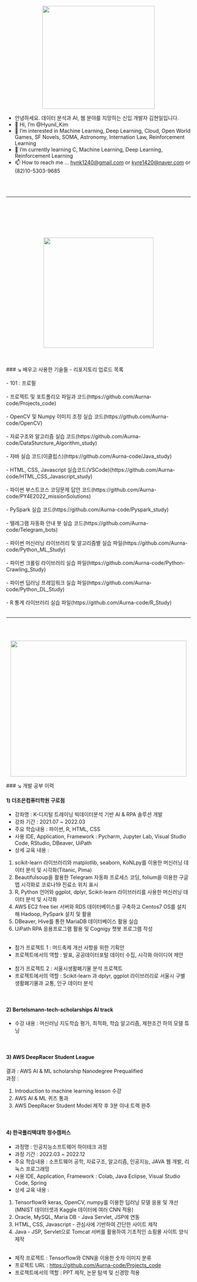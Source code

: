 <p align="center">
<img src="https://github.com/Aurna-code/101/blob/main/Enguarde_DK_Barrel_Blast_artwork-removebg-preview.png" height="280" width="306">
</p>

- 안녕하세요. 데이터 분석과 AI, 웹 분야를 지망하는 신입 개발자 김현일입니다.
- 👋 Hi, I’m @Hyunil_Kim
- 👀 I’m interested in Machine Learning, Deep Learning, Cloud, Open World Games, SF Novels, SOMA, Astronomy, Internation Law, Reinforcement Learning
- 🌱 I’m currently learning C, Machine Learning, Deep Learning, Reinforcement Learning
- 📫 How to reach me ... hynk1240@gmail.com or kyre1420@naver.com or (82)10-5303-9685



<br><br>
___
<br><br>

<br><br>

<p align="center">
<img src="https://github.com/Aurna-code/101/blob/main/index2.png" height="300" width="300">
</p>

<br>
<br>
### ↘️ 배우고 사용한 기술들 - 리포지토리 업로드 목록
<br><br>
- 101 : 프로필<br><br>
- 프로젝트 및 포트폴리오 파일과 코드(https://github.com/Aurna-code/Projects_code)<br><br>
- OpenCV 및 Numpy 이미지 조정 실습 코드(https://github.com/Aurna-code/OpenCV)<br><br>
- 자료구조와 알고리즘 실습 코드(https://github.com/Aurna-code/DataSturcture_Algorithm_study)<br><br>
- 자바 실습 코드(이클립스)(https://github.com/Aurna-code/Java_study)<br><br>
-  HTML, CSS, Javascript 실습코드(VSCode)(https://github.com/Aurna-code/HTML_CSS_Javascript_study)<br><br>
- 파이썬 부스트코스 코딩문제 답안 코드(https://github.com/Aurna-code/PY4E2022_missionSolutions)<br><br>
- PySpark 실습 코드(https://github.com/Aurna-code/Pyspark_study)<br><br>
- 텔레그램 자동화 안내 봇 실습 코드(https://github.com/Aurna-code/Telegram_bots)<br><br>
- 파이썬 머신러닝 라이브러리 및 알고리즘별 실습 파일(https://github.com/Aurna-code/Python_ML_Study)<br><br>
- 파이썬 크롤링 라이브러리 실습 파일(https://github.com/Aurna-code/Python-Crawling_Study)<br><br>
- 파이썬 딥러닝 프레임워크 실습 파일(https://github.com/Aurna-code/Python_DL_Study)<br><br>
- R 통계 라이브러리 실습 파일(https://github.com/Aurna-code/R_Study)<br><br>

___
<br><br>

<p align="center">
<img src="https://github.com/Aurna-code/101/blob/main/turtleflower.png" height="370" width="480">
</p>
### ↘️ 개발 공부 이력
<br>

#### 1) 더조은컴퓨터학원 구로점
- 강좌명 : K-디지털 트레이닝 빅데이터분석 기반 AI & RPA 솔루션 개발<br>
- 강좌 기간 :  2021.07 ~ 2022.03<br>
- 주요 학습내용 : 파이썬, R, HTML, CSS<br> 
- 사용 IDE, Application, Framework : Pycharm, Jupyter Lab, Visual Studio Code, RStudio, DBeaver, UiPath<br>
- 상세 교육 내용 :
1. scikit-learn 라이브러리와 matplotlib, seaborn, KoNLpy를 이용한 머신러닝 데이터 분석 및 시각화(Titanic, Pima)<br>
2. Beautifulsoup을 활용한 Telegram 자동화 프로세스 코딩, folium을 이용한 구글맵 시각화로 코로나19 진료소 위치 표시<br>
3. R, Python 언어와 ggplot, dplyr, Scikit-learn 라이브러리를 사용한 머신러닝 데이터 분석 및 시각화<br>
4. AWS EC2 free tier 서버와 RDS 데이터베이스를 구축하고 Centos7 OS를 설치해 Hadoop, PySpark 설치 및 활용<br>
5. DBeaver, Hive를 통한 MariaDB 데이터베이스 활용 실습<br>
6. UiPath RPA 응용프로그램 활용 및 Cognigy 챗봇 프로그램 작성<br><br>
- 참가 프로젝트 1 : 머드축제 개선 사항을 위한 기획안<br>
- 프로젝트에서의 역할 : 발표, 공공데이터포털 데이터 수집, 시각화 아이디어 제안<br><br>
- 참가 프로젝트 2 : 서울시생활폐기물 분석 프로젝트<br>
- 프로젝트에서의 역할 : Scikit-learn 과 dplyr, ggplot 라이브러리로 서울시 구별 생활폐기물과 교통, 인구 데이터 분석<br>
<br><br>
#### 2) Bertelsmann-tech-scholarships AI track<br>
- 수강 내용 : 머신러닝 지도학습 평가, 최적화, 학습 알고리즘, 제한조건 하의 모델 튜닝<br><br><br>


#### 3) AWS DeepRacer Student League<br>
결과 : AWS AI & ML scholarship Nanodegree Prequalified<br>
과정 :
1. Introduction to machine learning lesson 수강<br>
2. AWS AI & ML 퀴즈 통과<br>
3. AWS DeepRacer Student Model 제작 후 3분 이내 트랙 완주<br><br><br>


#### 4) 한국폴리텍대학 정수캠퍼스<br>
- 과정명 : 인공지능소프트웨어 하이테크 과정<br>
- 과정 기간 : 2022.03 ~ 2022.12<br>
- 주요 학습내용 : 소프트웨어 공학, 자료구조, 알고리즘, 인공지능, JAVA 웹 개발, 리눅스 프로그래밍<br>
- 사용 IDE, Application, Framework : Colab, Java Eclipse, Visual Studio Code, Spring<br>
- 상세 교육 내용 :<br> 
1. Tensorflow와 keras, OpenCV, numpy를 이용한 딥러닝 모델 응용 및 개선(MNIST 데이터셋과 Kaggle 데이터에 여러 CNN 적용)<br>
2. Oracle, MySQL, Maria DB - Java Servlet, JSP에 연동<br>
3. HTML, CSS, Javascript - 관심사에 기반하여 간단한 사이트 제작<br>
4. Java - JSP, Servlet으로 Tomcat 서버를 활용하여 기초적인 쇼핑몰 사이트 양식 제작<br><br>

- 제작 프로젝트 : Tensorflow와 CNN을 이용한 숫자 이미지 분류<br>
- 프로젝트 URL : https://github.com/Aurna-code/Projects_code<br>
- 프로젝트에서의 역할 : PPT 제작, 논문 탐색 및 신경망 적용<br>
<br><br>
